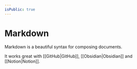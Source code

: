 ```yaml
---
isPublic: true
---
```


# Markdown

Markdown is a beautiful syntax for composing documents.

It works great with [[GitHub|GitHub]], [[Obsidian|Obsidian]] and [[Notion|Notion]].